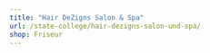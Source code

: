 ```yaml
---
title: "Hair DeZigns Salon & Spa"
url: /state-college/hair-dezigns-salon-und-spa/
shop: Friseur
---
```

